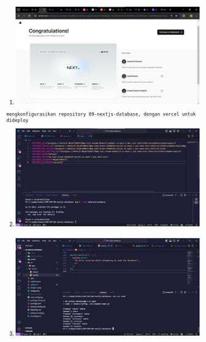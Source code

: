 1. ![alt text](image.png)

```
mengkonfigurasikan repository 09-nextjs-database, dengan vercel untuk dideploy
```

2. ![alt text](image-1.png)

```

```

3. ![alt text](image-2.png)

```

```

